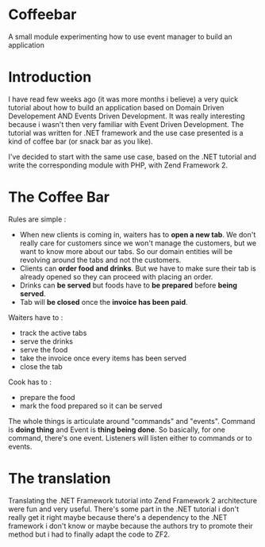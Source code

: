 Coffeebar
=========

A small module experimenting how to use event manager to build an application

Introduction
=======

I have read few weeks ago (it was more months i believe) a very quick tutorial about how to build an application based on Domain Driven Developement AND Events Driven Development. It was really interesting because i wasn't then very familiar with Event Driven Development. The tutorial was written for .NET framework and the use case presented is a kind of coffee bar (or snack bar as you like).

I've decided to start with the same use case, based on the .NET tutorial and write the corresponding module with PHP, with Zend Framework 2.

The Coffee Bar
=======

Rules are simple :
* When new clients is coming in, waiters has to __open a new tab__. We don't really care for customers since we won't manage the customers, but we want to know more about our tabs. So our domain entities will be revolving around the tabs and not the customers. 
* Clients can __order food and drinks__. But we have to make sure their tab is already opened so they can proceed with placing an order.
* Drinks can __be served__ but foods have to __be prepared__ before __being served__.
* Tab will __be closed__ once the __invoice has been paid__.

Waiters have to :
* track the active tabs
* serve the drinks 
* serve the food
* take the invoice once every items has been served
* close the tab

Cook has to :
* prepare the food
* mark the food prepared so it can be served

The whole things is articulate around "commands" and "events". Command is __doing thing__ and Event is __thing being done__. So basically, for one command, there's one event. Listeners will listen either to commands or to events. 

The translation
=======

Translating the .NET Framework tutorial into Zend Framework 2 architecture were fun and very useful. There's some part in the .NET tutorial i don't really get it right maybe because there's a dependency to the .NET framework i don't know or maybe because the authors try to promote their method but i had to finally adapt the code to ZF2. 


